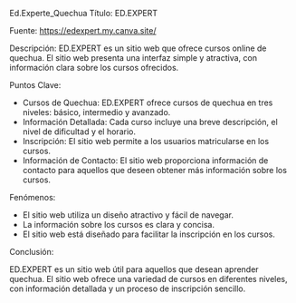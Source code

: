 Ed.Experte_Quechua
Título: ED.EXPERT
 
Fuente: https://edexpert.my.canva.site/
 
Descripción: ED.EXPERT es un sitio web que ofrece cursos online de quechua. El sitio web presenta una interfaz simple y atractiva, con información clara sobre los cursos ofrecidos.
 
Puntos Clave:
 
- Cursos de Quechua: ED.EXPERT ofrece cursos de quechua en tres niveles: básico, intermedio y avanzado.
- Información Detallada: Cada curso incluye una breve descripción, el nivel de dificultad y el horario.
- Inscripción: El sitio web permite a los usuarios matricularse en los cursos.
- Información de Contacto: El sitio web proporciona información de contacto para aquellos que deseen obtener más información sobre los cursos.
 
Fenómenos:
 
- El sitio web utiliza un diseño atractivo y fácil de navegar.
- La información sobre los cursos es clara y concisa.
- El sitio web está diseñado para facilitar la inscripción en los cursos.
 
Conclusión:
 
ED.EXPERT es un sitio web útil para aquellos que desean aprender quechua. El sitio web ofrece una variedad de cursos en diferentes niveles, con información detallada y un proceso de inscripción sencillo.
